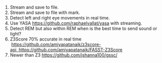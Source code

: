 1. Stream and save to file.
2. Stream and save to file with mark.
3. Detect left and right eye movements in real time.
4. Use YASA https://github.com/raphaelvallat/yasa with streaming.
5. Detect REM but also within REM when is the best time to send sound or light?
6. Z3Score 70% accurate in real time  https://github.com/amiyapatanaik/z3score-api  https://github.com/amiyapatanaik/FASST-Z3Score
7. Newer than Z3 https://github.com/jshanna100/gssc/
